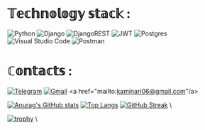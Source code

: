 # 𝕋𝕖𝕔𝕙𝕟𝕠𝕝𝕠𝕘𝕪 𝕤𝕥𝕒𝕔𝕜 :

![Python](https://img.shields.io/badge/python-3670A0?style=for-the-badge&logo=python&logoColor=ffdd54)
![Django](https://img.shields.io/badge/django-%23092E20.svg?style=for-the-badge&logo=django&logoColor=white)
![DjangoREST](https://img.shields.io/badge/DJANGO-REST-ff1709?style=for-the-badge&logo=django&logoColor=white&color=ff1709&labelColor=gray)
![JWT](https://img.shields.io/badge/JWT-black?style=for-the-badge&logo=JSON%20web%20tokens)
![Postgres](https://img.shields.io/badge/postgres-%23316192.svg?style=for-the-badge&logo=postgresql&logoColor=white)
![Visual Studio Code](https://img.shields.io/badge/Visual%20Studio%20Code-0078d7.svg?style=for-the-badge&logo=visual-studio-code&logoColor=white)
![Postman](https://img.shields.io/badge/Postman-FF6C37?style=for-the-badge&logo=postman&logoColor=white)

# ℂ𝕠𝕟𝕥𝕒𝕔𝕥𝕤 :

[![Telegram](https://img.shields.io/badge/Telegram-2CA5E0?style=for-the-badge&logo=telegram&logoColor=white)](https://t.me/giantisopod)
[![Gmail](https://img.shields.io/badge/Gmail-D14836?style=for-the-badge&logo=gmail&logoColor=white)](kaminari06@gmail.com)
<a href="mailto:kaminari06@gmail.com"/a>


[![Anurag's GitHub stats](https://github-readme-stats.vercel.app/api?username=ChiBovino13)](https://github.com/anuraghazra/github-readme-stats)
[![Top Langs](https://github-readme-stats.vercel.app/api/top-langs/?username=ChiBovino13)](https://github.com/anuraghazra/github-readme-stats)
[![GitHub Streak](https://github-readme-streak-stats.herokuapp.com/?user=ChiBovino13)](https://git.io/streak-stats) \


[![trophy](https://github-profile-trophy.vercel.app/?username=ChiBovino13)](https://github.com/ryo-ma/github-profile-trophy) \



<!--
**ChiBovino13/ChiBovino13** is a ✨ _special_ ✨ repository because its `README.md` (this file) appears on your GitHub profile.

Here are some ideas to get you started:

- 🔭 I’m currently working on ...
- 🌱 I’m currently learning ...
- 👯 I’m looking to collaborate on ...
- 🤔 I’m looking for help with ...
- 💬 Ask me about ...
- 📫 How to reach me: ...
- 😄 Pronouns: ...
- ⚡ Fun fact: ...
-->
